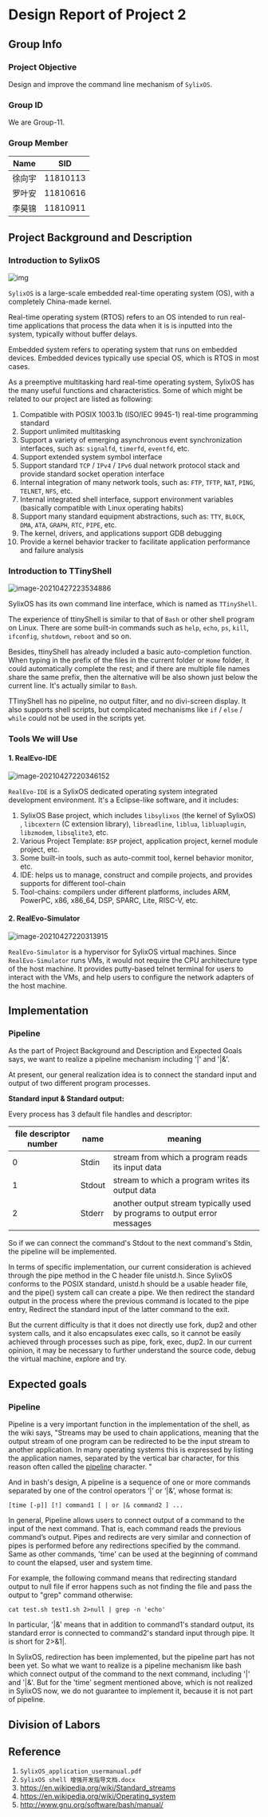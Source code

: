 # Design Report of Project 2

## Group Info

### Project Objective

Design and improve the command line mechanism of `SylixOS`.

### Group ID

We are Group-11.

### Group Member

| Name   | SID      |
| ------ | -------- |
| 徐向宇 | 11810113 |
| 罗叶安 | 11810616 |
| 李昊锦 | 11810911 |

## Project Background and Description

### Introduction to SylixOS

![img](Design%20Report.assets/logo.png)

`SylixOS` is a large-scale embedded real-time operating system (OS), with a completely China-made kernel.

Real-time operating system (RTOS) refers to an OS intended to run real-time applications that process the data when it is is inputted into the system, typically without buffer delays. 

Embedded system refers to operating system that runs on embedded devices. Embedded devices typically use special OS, which is RTOS in most cases.

As a preemptive multitasking hard real-time operating system, SylixOS has the many useful functions and characteristics. Some of which might be related to our project are listed as following:

1. Compatible with POSIX 1003.1b (ISO/IEC 9945-1) real-time programming standard
2. Support unlimited multitasking
3. Support a variety of emerging asynchronous event synchronization interfaces, such as: `signalfd`, `timerfd`, `eventfd`, etc.
4. Support extended system symbol interface
5. Support standard `TCP` / `IPv4` / `IPv6` dual network protocol stack and provide standard socket operation interface
6. Internal integration of many network tools, such as: `FTP`, `TFTP`, `NAT`, `PING`, `TELNET`, `NFS`, etc.
7. Internal integrated shell interface, support environment variables (basically compatible with Linux operating habits)
8. Support many standard equipment abstractions, such as: `TTY`, `BLOCK`, `DMA`, `ATA`, `GRAPH`, `RTC`, `PIPE`, etc.
9. The kernel, drivers, and applications support GDB debugging
10. Provide a kernel behavior tracker to facilitate application performance and failure analysis

### Introduction to TTinyShell

![image-20210427223534886](Design%20Report.assets/image-20210427223534886.png)

SylixOS has its own command line interface, which is named as `TTinyShell`. 

The experience of ttinyShell is similar to that of `Bash` or other shell program on Linux. There are some built-in commands such as `help`, `echo`, `ps`, `kill`, `ifconfig`, `shutdown`, `reboot` and so on.

Besides, ttinyShell has already included a basic auto-completion function. When typing in the prefix of the files in the current folder or `Home` folder,  it could automatically complete the rest; and if there are multiple file names share the same prefix, then the alternative will be also shown just below the current line. It's actually similar to `Bash`.

TTinyShell has no pipeline, no output filter, and no divi-screen display. It also supports shell scripts, but complicated mechanisms like `if` / `else` / `while` could not be used in the scripts yet.

### Tools We will Use

#### 1. RealEvo-IDE

![image-20210427220346152](Design%20Report.assets/image-20210427220346152.png)

`RealEvo-IDE` is a SylixOS dedicated operating system integrated development environment. It's a Eclipse-like software, and it includes:

1. SylixOS Base project, which includes `libsylixos` (the kernel of SylixOS) , `libcextern` (C extension library), `libreadline`, `liblua`, `libluaplugin`, `libzmodem`, `libsqlite3`, etc.
2. Various Project Template: `BSP` project, application project, kernel module project, etc.
3. Some built-in tools, such as auto-commit tool, kernel behavior  monitor, etc.
4. IDE: helps us to manage, construct and compile projects, and provides supports for different tool-chain
5. Tool-chains: compilers under different platforms, includes ARM, PowerPC, x86, x86_64, DSP, SPARC, Lite, RISC-V, etc.

#### 2. RealEvo-Simulator

![image-20210427220313915](Design%20Report.assets/image-20210427220313915.png)

`RealEvo-Simulator` is a hypervisor for SylixOS virtual machines. Since `RealEvo-Simulator` runs VMs, it would not require the CPU architecture type of the host machine. It provides putty-based telnet terminal for users to interact with the VMs, and help users to configure the network adapters of the host machine.

## Implementation

### Pipeline

As the part of Project Background and Description and Expected Goals says, we want to realize a pipeline mechanism including '|' and '|&'.

At present, our general realization idea is to connect the standard input and output of two different program processes.

**Standard input & Standard output:** 

Every process has 3 default file handles and descriptor:

| file descriptor number | name   | meaning                                                      |
| ---------------------- | ------ | ------------------------------------------------------------ |
| 0                      | Stdin  | stream from which a program reads its input data             |
| 1                      | Stdout | stream to which a program writes its output data             |
| 2                      | Stderr | another output stream typically used by programs to output error messages |

So if we can connect the command's Stdout to the next command's Stdin, the pipeline will be implemented. 

In terms of specific implementation, our current consideration is achieved through the pipe method in the C header file unistd.h. Since SylixOS conforms to the POSIX standard, unistd.h should be a usable header file, and the pipe() system call can create a pipe. We then redirect the standard output in the process where the previous command is located to the pipe entry, Redirect the standard input of the latter command to the exit.

But the current difficulty is that it does not directly use fork, dup2 and other system calls, and it also encapsulates exec calls, so it cannot be easily achieved through processes such as pipe, fork, exec, dup2. In our current opinion, it may be necessary to further understand the source code, debug the virtual machine, explore and try.

## Expected goals

### Pipeline

Pipeline is a very important function in the implementation of the shell, as the wiki says, "Streams may be used to chain applications, meaning that the output stream of one program can be redirected to be the input stream to another application. In many operating systems this is expressed by listing the application names, separated by the vertical bar character, for this reason often called the [pipeline](https://en.wikipedia.org/wiki/Pipeline_(Unix)) character. " 

And in bash's design, A pipeline is a sequence of one or more commands separated by one of the control operators ‘|’ or ‘|&’, whose format is:

```
[time [-p]] [!] command1 [ | or |& command2 ] ...
```

In general, Pipeline allows users to connect output of a command to the input of the next command. That is, each command reads the previous command’s output. Pipes and redirects are very similar and connection of pipes is performed before any redirections specified by the command. Same as other commands, 'time' can be used at the beginning of command to count the elapsed, user and system time.

For example, the following command means that redirecting standard output to null file if error happens such as not finding the file and pass the output to "grep" command otherwise:

```
cat test.sh test1.sh 2>null | grep -n 'echo'
```

In particular,  '|&' means that in addition to command1's standard output, its standard error is connected to command2's standard input through pipe. It is short for 2>&1|.

In SylixOS, redirection has been implemented, but the pipeline part has not been yet. So what we want to realize is a pipeline mechanism like bash which connect output of the command to the next command, including '|' and '|&'. But for the 'time' segment mentioned above, which is not realized in SylixOS now, we do not guarantee to implement it, because it is not part of pipeline. 

## Division of Labors

## Reference

1. `SylixOS_application_usermanual.pdf`
2. `SylixOS shell 增强开发指导文档.docx`
3. https://en.wikipedia.org/wiki/Standard_streams
4. https://en.wikipedia.org/wiki/Operating_system
5. http://www.gnu.org/software/bash/manual/
